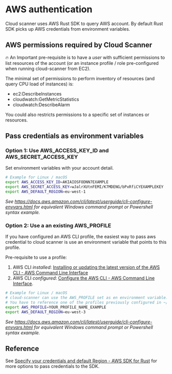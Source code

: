# AWS authentication

Cloud scanner uses AWS Rust SDK to query AWS account. By default Rust SDK picks up AWS credentials from environment variables.

## AWS permissions required by Cloud Scanner

🔥 An Important pre-requisite is to have a *user* with sufficient permissions to list resources of the account (or an instance profile / role pre-configured when running cloud-scanner from EC2).

The minimal set of permissions to perform inventory of resources (and query CPU load of instances) is:

- ec2:DescribeInstances
- cloudwatch:GetMetricStatistics
- cloudwatch:DescribeAlarm

You could also restricts permissions to a specific set of instances or resources.

## Pass credentials as environment variables

### Option 1: Use AWS_ACCESS_KEY_ID and AWS_SECRET_ACCESS_KEY

Set environment variables with your account detail.

```sh
# Example for Linux / macOS
export AWS_ACCESS_KEY_ID=AKIAIOSFODNN7EXAMPLE
export AWS_SECRET_ACCESS_KEY=wJalrXUtnFEMI/K7MDENG/bPxRfiCYEXAMPLEKEY
export AWS_DEFAULT_REGION=eu-west-1
```

*See <https://docs.aws.amazon.com/cli/latest/userguide/cli-configure-envvars.html> for equivalent Windows command prompt or Powershell syntax example.*

### Option 2:  Use a an existing AWS_PROFILE

If you have configured an AWS CLI profile, the easiest way to pass aws credential to cloud scanner  is use an environment variable that points to this profile.

Pre-requisite to use a profile:

1. AWS CLI *installed*: [Installing or updating the latest version of the AWS CLI - AWS Command Line Interface](https://docs.aws.amazon.com/cli/latest/userguide/getting-started-install.html) 
2. AWS CLI *configured*: [Configure the AWS CLI - AWS Command Line Interface](https://docs.aws.amazon.com/cli/latest/userguide/cli-chap-configure.html).

```sh
# Example for Linux / macOS
# cloud-scanner can use the AWS_PROFILE set as en environment variable.
# You have to reference one of the profiles previously configured in ~/.aws/credentials
export AWS_PROFILE=YOUR_PROFILE_NAME_EXAMPLE
export AWS_DEFAULT_REGION=eu-west-3
```

*See <https://docs.aws.amazon.com/cli/latest/userguide/cli-configure-envvars.html> for equivalent Windows command prompt or Powershell syntax example.*

## Reference

See [Specify your credentials and default Region - AWS SDK for Rust](https://docs.aws.amazon.com/sdk-for-rust/latest/dg/credentials.html) for more options to pass credentials to the SDK.
